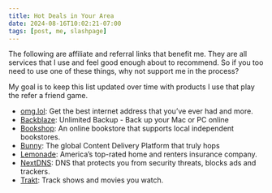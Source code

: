 ```yaml
---
title: Hot Deals in Your Area
date: 2024-08-16T10:02:21-07:00
tags: [post, me, slashpage]
---
```


The following are affiliate and referral links that benefit me. They are all services that I use and feel good enough about to recommend. So if you too need to use one of these things, why not support me in the process?

My goal is to keep this list updated over time with products I use that play the refer a friend game.

- [omg.lol](https://home.omg.lol/referred-by/melanie): Get the best internet address that you’ve ever had and more.
- [Backblaze](https://secure.backblaze.com/r/0167cy): Unlimited Backup - Back up your Mac or PC online
- [Bookshop](https://bookshop.org/shop/melkat): An online bookstore that supports local independent bookstores.
- [Bunny](https://bunny.net/?ref=3echenpmxr): The global Content Delivery Platform that truly hops
- [Lemonade](https://www.lemonade.com/r/melaniebilbrey): America’s top-rated home and renters insurance company.
- [NextDNS](https://nextdns.io/?from=qa2cg8e9): DNS that protects you from security threats, blocks ads and trackers.
- [Trakt](https://trakt.tv/vip/referral/22c1ae54ca605884fcef1b88040cd75c): Track shows and movies you watch.
